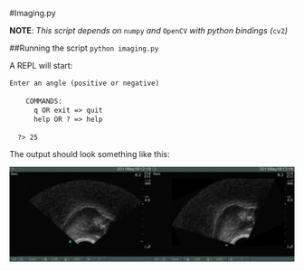 #Imaging.py

__NOTE__: _This script depends on_ `numpy` _and_ `OpenCV` _with python bindings (_`cv2`_)_  

##Running the script
`python imaging.py`  

A REPL will start:  

```
Enter an angle (positive or negative)

    COMMANDS:
      q OR exit => quit
      help OR ? => help

  ?> 25
```

The output should look something like this:  

<a href="url"><img src="output/25-degrees.jpg" align="center" height="80%"></a>
